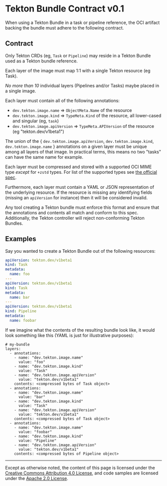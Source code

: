<!--
---
linkTitle: "Tekton Bundles Contract"
weight: 402
---
-->

# Tekton Bundle Contract v0.1

When using a Tekton Bundle in a task or pipeline reference, the OCI artifact backing the
bundle must adhere to the following contract.

## Contract

Only Tekton CRDs (eg, `Task` or `Pipeline`) may reside in a Tekton Bundle used as a Tekton
bundle reference.

Each layer of the image must map 1:1 with a single Tekton resource (eg Task).

*No more than 10* individual layers (Pipelines and/or Tasks) maybe placed in a single image.

Each layer must contain all of the following annotations:

- `dev.tekton.image.name` => `ObjectMeta.Name` of the resource
- `dev.tekton.image.kind` => `TypeMeta.Kind` of the resource, all lower-cased and singular (eg, `task`)
- `dev.tekton.image.apiVersion` => `TypeMeta.APIVersion` of the resource (eg 
"tekton.dev/v1beta1")  

The union of the { `dev.tekton.image.apiVersion`, `dev.tekton.image.kind`, `dev.tekton.image.name` }
annotations on a given layer must be unique among all layers of that image. In practical terms, this means no two
"tasks" can have the same name for example.

Each layer must be compressed and stored with a supported OCI MIME type *except* for `+zstd` types. For list of the 
supported types see 
[the official spec](https://github.com/opencontainers/image-spec/blob/master/layer.md#zstd-media-types).
 
Furthermore, each layer must contain a YAML or JSON representation of the underlying resource. If the resource is 
missing any identifying fields (missing an `apiVersion` for instance) then it will be considered invalid.

Any tool creating a Tekton bundle must enforce this format and ensure that the annotations and contents all match and
conform to this spec. Additionally, the Tekton controller will reject non-conforming Tekton Bundles.

## Examples

Say you wanted to create a Tekton Bundle out of the following resources: 

```yaml
apiVersion: tekton.dev/v1beta1
kind: Task
metadata:
  name: foo
---
apiVersion: tekton.dev/v1beta1
kind: Task
metadata:
  name: bar
---
apiVersion: tekton.dev/v1beta1
kind: Pipeline
metadata:
  name: foobar
```

If we imagine what the contents of the resulting bundle look like, it would look something like this (YAML is just for 
illustrative purposes):
```
# my-bundle
layers:
  - annotations:
    - name: "dev.tekton.image.name"
      value: "foo"
    - name: "dev.tekton.image.kind"
      value: "Task"
    - name: "dev.tekton.image.apiVersion"
      value: "tekton.dev/v1beta1"
    contents: <compressed bytes of Task object>
  - annotations:
    - name: "dev.tekton.image.name"
      value: "bar"
    - name: "dev.tekton.image.kind"
      value: "Task"
    - name: "dev.tekton.image.apiVersion"
      value: "tekton.dev/v1beta1"
    contents: <compressed bytes of Task object>
  - annotations:
    - name: "dev.tekton.image.name"
      value: "foobar"
    - name: "dev.tekton.image.kind"
      value: "Pipeline"
    - name: "dev.tekton.image.apiVersion"
      value: "tekton.dev/v1beta1"
    contents: <compressed bytes of Pipeline object>
```

---

Except as otherwise noted, the content of this page is licensed under the
[Creative Commons Attribution 4.0 License](https://creativecommons.org/licenses/by/4.0/),
and code samples are licensed under the
[Apache 2.0 License](https://www.apache.org/licenses/LICENSE-2.0).
